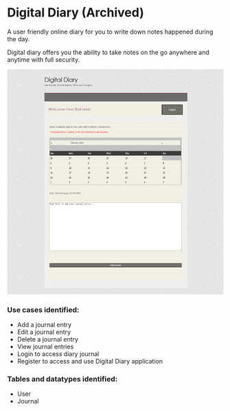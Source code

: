 # Digital Diary (Archived)

A user friendly online diary for you to write down notes happened during the day. 

Digital diary offers you the ability to take notes on the go anywhere and anytime with full security.

![Digital Diary](https://github.com/FreddyJilson/DigitalDiary/blob/master/74549007-cf953f00-4f89-11ea-83a0-918feb2b624e.png)

### Use cases identified:

* Add a journal entry
* Edit a journal entry
* Delete a journal entry
* View journal entries
* Login to access diary journal
* Register to access and use Digital Diary application

### Tables and datatypes identified:

* User
* Journal



 
